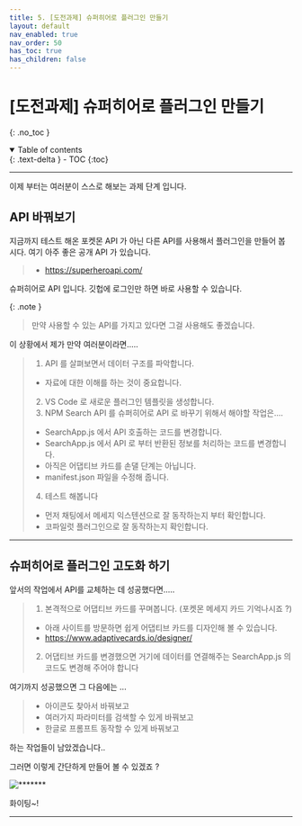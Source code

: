 ```yaml
---
title: 5. [도전과제] 슈퍼히어로 플러그인 만들기
layout: default
nav_enabled: true
nav_order: 50
has_toc: true
has_children: false
---
```


# [도전과제] 슈퍼히어로 플러그인 만들기
{: .no_toc }

<details open markdown="block">
  <summary>
    Table of contents
  </summary>
  {: .text-delta }
- TOC
{:toc}
</details>

---

이제 부터는 여러분이 스스로 해보는 과제 단계 입니다. 

## API 바꿔보기

지금까지 테스트 해온 포켓몬 API 가 아닌 다른 API를 사용해서 플러그인을 만들어 봅시다. 여기 아주 좋은 공개 API 가 있습니다.

> - https://superheroapi.com/

슈퍼히어로 API 입니다. 깃헙에 로그인만 하면 바로 사용할 수 있습니다. 

{: .note }
> 만약 사용할 수 있는 API를 가지고 있다면 그걸 사용해도 좋겠습니다.

이 상황에서 제가 만약 여러분이라면.....
> 1. API 를 살펴보면서 데이터 구조를 파악합니다.
>   - 자료에 대한 이해를 하는 것이 중요합니다.
> 2. VS Code 로 새로운 플러그인 템플릿을 생성합니다.
> 3. NPM Search API 를 슈퍼히어로 API 로 바꾸기 위해서 해야할 작업은....
>   - SearchApp.js 에서 API 호출하는 코드를 변경합니다.
>   - SearchApp.js 에서 API 로 부터 반환된 정보를 처리하는 코드를 변경합니다.
>   - 아직은 어댑티브 카드를 손댈 단계는 아닙니다.
>   - manifest.json 파일을 수정해 줍니다.
> 4. 테스트 해봅니다
>   - 먼저 채팅에서 메세지 익스텐션으로 잘 동작하는지 부터 확인합니다.
>   - 코파일럿 플러그인으로 잘 동작하는지 확인합니다.

---

## 슈퍼히어로 플러그인 고도화 하기

앞서의 작업에서 API를 교체하는 데 성공했다면.....
> 1. 본격적으로 어댑티브 카드를 꾸며봅니다. (포켓몬 메세지 카드 기억나시죠 ?)
>   - 아래 사이트를 방문하면 쉽게 어댑티브 카드를 디자인해 볼 수 있습니다.
>   - https://www.adaptivecards.io/designer/
> 2. 어댑티브 카드를 변경했으면 거기에 데이터를 연결해주는 SearchApp.js 의 코드도 변경해 주어야 합니다

여기까지 성공했으면 그 다음에는 ...
> - 아이콘도 찾아서 바꿔보고
> - 여러가지 파라미터를 검색할 수 있게 바꿔보고
> - 한글로 프롬프트 동작할 수 있게 바꿔보고

하는 작업들이 남았겠습니다..

그러면 이렇게 간단하게 만들어 볼 수 있겠죠 ?

![*******](../assets/60/60-01.png)

화이팅~!

---



